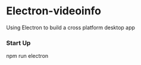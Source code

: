 # Electron-videoinfo
Using Electron to build a cross platform desktop app

### Start Up
npm run electron